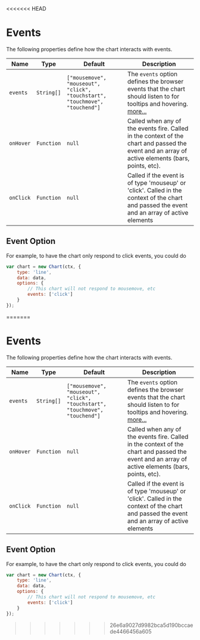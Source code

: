 <<<<<<< HEAD
# Events
The following properties define how the chart interacts with events.

| Name | Type | Default | Description
| ---- | ---- | ------- | -----------
| `events` | `String[]` | `["mousemove", "mouseout", "click", "touchstart", "touchmove", "touchend"]` | The `events` option defines the browser events that the chart should listen to for tooltips and hovering. [more...](#event-option)
| `onHover` | `Function` | `null` | Called when any of the events fire. Called in the context of the chart and passed the event and an array of active elements (bars, points, etc).
| `onClick` | `Function` | `null` | Called if the event is of type 'mouseup' or 'click'. Called in the context of the chart and passed the event and an array of active elements

## Event Option 
For example, to have the chart only respond to click events, you could do
```javascript
var chart = new Chart(ctx, {
    type: 'line',
    data: data,
    options: {
        // This chart will not respond to mousemove, etc
        events: ['click']
    }
});
```
=======
# Events
The following properties define how the chart interacts with events.

| Name | Type | Default | Description
| ---- | ---- | ------- | -----------
| `events` | `String[]` | `["mousemove", "mouseout", "click", "touchstart", "touchmove", "touchend"]` | The `events` option defines the browser events that the chart should listen to for tooltips and hovering. [more...](#event-option)
| `onHover` | `Function` | `null` | Called when any of the events fire. Called in the context of the chart and passed the event and an array of active elements (bars, points, etc).
| `onClick` | `Function` | `null` | Called if the event is of type 'mouseup' or 'click'. Called in the context of the chart and passed the event and an array of active elements

## Event Option 
For example, to have the chart only respond to click events, you could do
```javascript
var chart = new Chart(ctx, {
    type: 'line',
    data: data,
    options: {
        // This chart will not respond to mousemove, etc
        events: ['click']
    }
});
```
>>>>>>> 26e6a9027d9982bca5d190bccaede4466456a605

